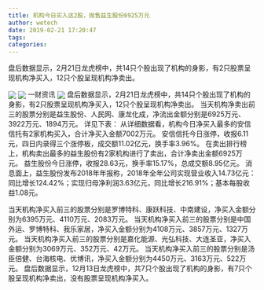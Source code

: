 ```yaml
---
title: 机构今日买入这2股，抛售益生股份6925万元
author: wetech
date: 2019-02-21 17:20:47
tags: 
categories: 
---
```

盘后数据显示，2月21日龙虎榜中，共14只个股出现了机构的身影，有2只股票呈现机构净买入，12只个股呈现机构净卖出。
<!-- more -->
<img align="center" border="0" src="https://imgcdn.yicai.com/uppics/images/2019/02/366ffee38fb59ece8f3ff8e23c0a8429.jpg" />
<img align="center" border="0" src="https://imgcdn.yicai.com/uppics/images/2019/02/f66c5dc272f1fc87cdd97ee7555248ff.jpg" />
一财资讯
<img align="center" border="0" src="https://imgcdn.yicai.com/uppics/images/2019/02/7d54fc277e6a035ea0d724d333646a25.jpg" />
盘后数据显示，2月21日龙虎榜中，共14只个股出现了机构的身影，有2只股票呈现机构净买入，12只个股呈现机构净卖出。
当天机构净卖出前三的股票分别是益生股份、人民网、康龙化成，净流出金额分别是6925万元、3922万元、1894万元。
详见下表：
从详细数据看，机构今日净买入最多的安信信托有2家机构买入，合计净买入金额7002万元。
安信信托今日涨停，收报6.11元，四日内录得三个涨停板，成交额11.02亿元，换手率3.96%。
在卖出排行榜上，机构卖出最多的益生股份有2家机构进行了卖出，合计净卖出金额6925万元。
益生股份今日涨停，收报28.63元，换手率15.17%，总成交额8.95亿元。
消息面上，益生股份发布2018年年报称，2018年全年公司实现营业收入14.73亿元：同比增长124.42%；实现归母净利润3.63亿元，同比增长216.91%；基本每股收益1.08元。
 
 
当天机构净买入前三的股票分别是罗博特科、康跃科技、中南建设，净买入金额分别为6395万元、4110万元、2083万元。
当天机构净买入前三的股票分别是中国外运、罗博特科、我乐家居，净买入金额分别为4108万元、3857万元、1327万元。
当天机构净买入前三的股票分别是嘉化能源、光弘科技、大连圣亚，净买入金额分别为3069万元、352万元、42万元。
当天机构净买入前三的股票分别是汤臣倍健、台海核电、优博讯，净买入金额分别为4450万元、3163万元、522万元。
盘后数据显示，12月13日龙虎榜中，共7只个股出现了机构的身影，有7只个股呈现机构净卖出，没有股票呈现机构净买入。
